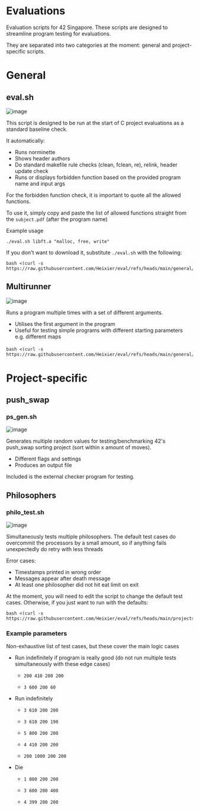 # Evaluations

Evaluation scripts for 42 Singapore. These scripts are designed to streamline program testing for evaluations.  

They are separated into two categories at the moment: general and project-specific scripts.

# General

## eval.sh
![image](https://github.com/user-attachments/assets/195bb6de-4f7c-4e82-afd5-83f9572a6838)

This script is designed to be run at the start of C project evaluations as a standard baseline check. 

It automatically:
* Runs norminette
* Shows header authors
* Do standard makefile rule checks (clean, fclean, re), relink, header update check
* Runs or displays forbidden function based on the provided program name and input args

For the forbidden function check, it is important to quote all the allowed functions. 

To use it, simply copy and paste the list of allowed functions straight from the `subject.pdf` (after the program name)

Example usage

    ./eval.sh libft.a "malloc, free, write"
If you don't want to download it, substitute `./eval.sh` with the following:

    bash <(curl -s https://raw.githubusercontent.com/Heixier/eval/refs/heads/main/general/eval.sh)

## Multirunner
![image](https://github.com/user-attachments/assets/9b174b0d-59b7-4faf-884b-bb08c2fed84f)


Runs a program multiple times with a set of different arguments.
- Utilises the first argument in the program
- Useful for testing simple programs with different starting parameters e.g. different maps
####

    bash <(curl -s https://raw.githubusercontent.com/Heixier/eval/refs/heads/main/general/multirunner.sh)

# Project-specific

## push_swap
### ps_gen.sh
![image](https://github.com/user-attachments/assets/d8295a39-1309-4ba7-bca1-36ce81e5c4fb)

Generates multiple random values for testing/benchmarking 42's push_swap sorting project (sort within x amount of moves).
- Different flags and settings
- Produces an output file

Included is the external checker program for testing.

## Philosophers
### philo_test.sh
![image](https://github.com/user-attachments/assets/927ac40a-a7d9-47a2-973f-739a54e78564)

Simultaneously tests multiple philosophers. The default test cases do overcommit the processors by a small amount, so if anything fails unexpectedly do retry with less threads

Error cases:

* Timestamps printed in wrong order
* Messages appear after death message
* At least one philosopher did not hit eat limit on exit

At the moment, you will need to edit the script to change the default test cases. Otherwise, if you just want to run with the defaults:

    bash <(curl -s https://raw.githubusercontent.com/Heixier/eval/refs/heads/main/projects/philo/philo_test.sh)

### Example parameters
Non-exhaustive list of test cases, but these cover the main logic cases

* Run indefinitely if program is really good (do not run multiple tests simultaneously with these edge cases)

  *     200 410 200 200
  *     3 600 200 60
* Run indefinitely

  *     3 610 200 200
  *     3 610 200 190
  *     5 800 200 200
  *     4 410 200 200
  *     200 1000 200 200
* Die
  
  *     1 800 200 200
  *     3 600 200 400
  *     4 399 200 200
